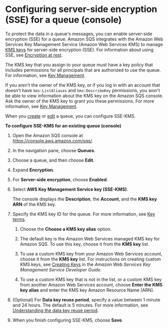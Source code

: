 # Configuring server\-side encryption \(SSE\) for a queue \(console\)<a name="sqs-configure-sse-existing-queue"></a>

To protect the data in a queue's messages, you can enable server\-side encryption \(SSE\) for a queue\. Amazon SQS integrates with the Amazon Web Services Key Management Service \(Amazon Web Services KMS\) to manage [KMS keys](https://docs.aws.amazon.com/kms/latest/developerguide/concepts.html#master_keys) for server\-side encryption \(SSE\)\. For information about using SSE, see [Encryption at rest](sqs-server-side-encryption.md)\.



The KMS key that you assign to your queue must have a key policy that includes permissions for all principals that are authorized to use the queue\. For information, see [Key Management](sqs-key-management.md)\.

If you aren't the owner of the KMS key, or if you log in with an account that doesn't have `kms:ListAliases` and `kms:DescribeKey` permissions, you won't be able to view information about the KMS key on the Amazon SQS console\. Ask the owner of the KMS key to grant you these permissions\. For more information, see [Key Management](sqs-key-management.md)\.

When you [create](sqs-configure-create-queue.md) or [edit](sqs-configure-edit-queue.md) a queue, you can configure SSE\-KMS\.

**To configure SSE\-KMS for an existing queue \(console\)**

1. Open the Amazon SQS console at [https://console\.aws\.amazon\.com/sqs/](https://console.aws.amazon.com/sqs/)\.

1. In the navigation pane, choose **Queues**\.

1. Choose a queue, and then choose **Edit**\.

1. Expand **Encryption**\.

1. For **Server\-side encryption**, choose **Enabled**\.

1. Select **AWS Key Management Service key \(SSE\-KMS\)**\.

   The console displays the **Description**, the **Account**, and the **KMS key ARN** of the KMS key\.

1. Specify the KMS key ID for the queue\. For more information, see [Key terms](sqs-server-side-encryption.md#sqs-sse-key-terms)\.

   1. Choose the **Choose a KMS key alias** option\.

   1. The default key is the Amazon Web Services managed KMS key for Amazon SQS\. To use this key, choose it from the **KMS key** list\. 

   1. To use a custom KMS key from your Amazon Web Services account, choose it from the **KMS key** list\. For instructions on creating custom KMS keys, see [Creating Keys](https://docs.aws.amazon.com/kms/latest/developerguide/create-keys.html) in the *Amazon Web Services Key Management Service Developer Guide*\.

   1. To use a custom KMS key that is not in the list, or a custom KMS key from another Amazon Web Services account, choose **Enter the KMS key alias** and enter the KMS key Amazon Resource Name \(ARN\)\.

1. \(Optional\) For **Data key reuse period**, specify a value between 1 minute and 24 hours\. The default is 5 minutes\. For more information, see [Understanding the data key reuse period](sqs-key-management.md#sqs-how-does-the-data-key-reuse-period-work)\.

1. When you finish configuring SSE\-KMS, choose **Save**\.